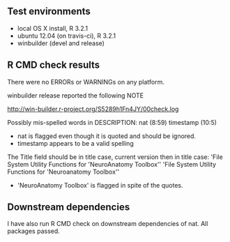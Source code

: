 ## Test environments
* local OS X install, R 3.2.1
* ubuntu 12.04 (on travis-ci), R 3.2.1
* winbuilder (devel and release)

## R CMD check results
There were no ERRORs or WARNINGs on any platform.

winbuilder release reported the following NOTE

http://win-builder.r-project.org/S5289h1Fn4JY/00check.log

Possibly mis-spelled words in DESCRIPTION:
  nat (8:59)
  timestamp (10:5)

* nat is flagged even though it is quoted and should be ignored.
* timestamp appears to be a valid spelling

The Title field should be in title case, current version then in title case:
'File System Utility Functions for 'NeuroAnatomy Toolbox''
'File System Utility Functions for 'Neuroanatomy Toolbox''

* 'NeuroAnatomy Toolbox' is flagged in spite of the quotes.

## Downstream dependencies
I have also run R CMD check on downstream dependencies of nat. All packages 
passed.
